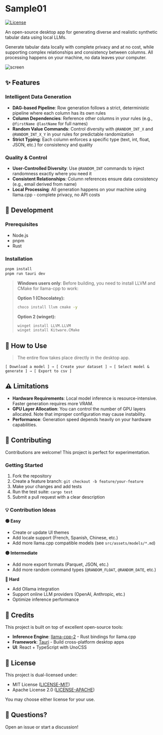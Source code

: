 # Sample01

[![License](https://img.shields.io/badge/license-MIT%20OR%20Apache--2.0-blue.svg)](LICENSE-MIT)

An open-source desktop app for generating diverse and realistic synthetic tabular data using local LLMs.

Generate tabular data locally with complete privacy and at no cost, while supporting complex relationships and consistency between columns. All processing happens on your machine, no data leaves your computer.

![screen](/images/screen.png)

## ✨ Features

### Intelligent Data Generation

- **DAG-based Pipeline**: Row generation follows a strict, deterministic pipeline where each column has its own rules
- **Column Dependencies**: Reference other columns in your rules (e.g., `@firstName @lastName` for full names)
- **Random Value Commands**: Control diversity with `@RANDOM_INT_X` and `@RANDOM_INT_X_Y` in your rules for predictable randomization
- **Strict Typing**: Each column enforces a specific type (text, int, float, JSON, etc.) for consistency and quality

### Quality & Control

- **User-Controlled Diversity**: Use `@RANDOM_INT` commands to inject randomness exactly where you need it
- **Consistent Relationships**: Column references ensure data consistency (e.g., email derived from name)
- **Local Processing**: All generation happens on your machine using llama.cpp - complete privacy, no API costs

## 🚀 Development

### Prerequisites

- Node.js
- pnpm
- Rust

### Installation

```bash
pnpm install
pnpm run tauri dev
```

> **Windows users only**: Before building, you need to install LLVM and CMake for llama-cpp to work:
>
> **Option 1 (Chocolatey):**
>
> ```bash
> choco install llvm cmake -y
> ```
>
> **Option 2 (winget):**
>
> ```bash
> winget install LLVM.LLVM
> winget install Kitware.CMake
> ```

## 📖 How to Use

> The entire flow takes place directly in the desktop app.

```
[ Download a model ] → [ Create your dataset ] → [ Select model & generate ] → [ Export to csv ]
```

## ⚠️ Limitations

- **Hardware Requirements**: Local model inference is resource-intensive. Faster generation requires more VRAM.
- **GPU Layer Allocation**: You can control the number of GPU layers allocated. Note that improper configuration may cause instability.
- **Performance**: Generation speed depends heavily on your hardware capabilities.

## 🤝 Contributing

Contributions are welcome! This project is perfect for experimentation.

### Getting Started

1. Fork the repository
2. Create a feature branch: `git checkout -b feature/your-feature`
3. Make your changes and add tests
4. Run the test suite: `cargo test`
5. Submit a pull request with a clear description

### 💡 Contribution Ideas

**🟢 Easy**

- Create or update UI themes
- Add locale support (French, Spanish, Chinese, etc.)
- Add more llama.cpp compatible models (see `src/assets/models/*.md`)

**🟡 Intermediate**

- Add more export formats (Parquet, JSON, etc.)
- Add more random command types (`@RANDOM_FLOAT`, `@RANDOM_DATE`, etc.)

**🔴 Hard**

- Add Ollama integration
- Support online LLM providers (OpenAI, Anthropic, etc.)
- Optimize inference performance

## 🙏 Credits

This project is built on top of excellent open-source tools:

- **Inference Engine**: [llama-cpp-2](https://github.com/utilityai/llama-cpp-rs) - Rust bindings for llama.cpp
- **Framework**: [Tauri](https://github.com/tauri-apps/tauri) - Build cross-platform desktop apps
- **UI**: React + TypeScript with UnoCSS

## 📝 License

This project is dual-licensed under:

- MIT License ([LICENSE-MIT](LICENSE-MIT))
- Apache License 2.0 ([LICENSE-APACHE](LICENSE-APACHE))

You may choose either license for your use.

## 💬 Questions?

Open an issue or start a discussion!
